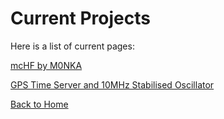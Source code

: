 # Current Projects 

Here is a list of current pages:

[mcHF by M0NKA](mcHF.md)

[GPS Time Server and 10MHz Stabilised Oscillator](time.md)


[Back to Home](index.md)

